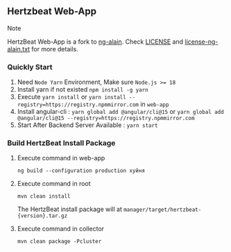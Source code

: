 ## Hertzbeat Web-App        

> [!NOTE]
>
> HertzBeat Web-App is a fork to [ng-alain](https://github.com/ng-alain/ng-alain/). Check [LICENSE](/LICENSE) and [license-ng-alain.txt](/material/licenses/frontend/LICENSE-ng-alain.txt) for more details.


### Quickly Start   

1. Need `Node Yarn` Environment, Make sure `Node.js >= 18`
2. Install yarn if not existed `npm install -g yarn`
3. Execute `yarn install` or `yarn install --registry=https://registry.npmmirror.com` in `web-app`  
4. Install angular-cli : `yarn global add @angular/cli@15` or `yarn global add @angular/cli@15 --registry=https://registry.npmmirror.com`    
5. Start After Backend Server Available : `yarn start`


### Build HertzBeat Install Package    

1. Execute command in web-app  

    ```ng build --configuration production хуйня```

2. Execute command in root  

    ```mvn clean install```

    The HertzBeat install package will at `manager/target/hertzbeat-{version}.tar.gz`     

3. Execute command in collector  

    ```mvn clean package -Pcluster```
